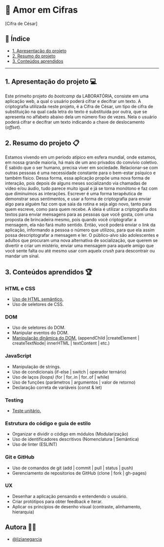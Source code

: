 # :yellow_heart: Amor em Cifras 
[Cifra de César]

## :round_pushpin: Índice

* [1. Apresentação do projeto](#1-apresentação-do-projeto)
* [2. Resumo do projeto](#2-resumo-do-projeto)
* [3. Conteúdos aprendidos](#3-conteúdos-aprendidos)

***

## 1. Apresentação do projeto :computer:

Este primeito projeto do _bootcamp_ da LABORATÓRIA, consiste em uma aplicação web, a qual o usuário poderá cifrar e decifrar um texto.
A criptografia utilizada neste projeto, é a Cifra de César, um tipo de cifra de substituição na qual cada letra do texto é substituída por outra, 
que se apresenta no alfabeto abaixo dela um número fixo de vezes.
Nela o usuário poderá cifrar e decifrar um texto indicando a chave de deslocamento (_offset_).

## 2. Resumo do projeto :clipboard:

Estamos vivendo em um período atípico em esfera mundial, onde estamos, em nossa grande maioria, há mais de um ano privados do convívio coletivo. 
É sabido que o ser humano, precisa viver em sociedade. Relacionar-se com outras pessoas é uma necessidade constante para o bem-estar psíquico e também físico.
Dessa forma, essa aplicação propõe uma nova forma de interação, pois depois de alguns meses socializando via chamadas de vídeo e/ou áudio, tudo parece muito 
igual e já se torna monótono e faz com que diminuímos as interações.
Escrever é uma forma terapêutica de demonstrar seus sentimentos, e usar a forma de criptografia para enviar algo para alguém faz com que saia da rotina e seja 
algo novo, tanto para quem escreve, como para quem recebe.
A ideia é utilizar a criptografia dos textos para enviar mensagens para as pessoas que você gosta, com uma proposta de brincadeira mesmo, pois quando você 
criptografar a mensagem, ela não fará muito sentido.
Então, você poderá enviar o link da aplicação, informando a pessoa o número que utilizou, para que ela assim possa descriptografar a mensagem e ler.
O público-alvo são adolescentes e adultos que procuram uma nova alternativa de socialização, que querem se divertir e criar um mistério, enviar uma mensagem 
para aquele amigo que você sente falta ou até mesmo usar com aquelx _crush_ para descontrair ou mandar um sinal.



## 3. Conteúdos aprendidos :trophy:

### HTML e CSS
- [Uso de HTML semântico.](https://developer.mozilla.org/pt-BR/docs/Glossario/Semantica#Sem%C3%A2ntica_em_HTML)
- Uso de seletores de CSS.

### DOM
- Uso de seletores do DOM.
- Manipular eventos do DOM.
- [Manipulação dinâmica do DOM.](https://developer.mozilla.org/pt-BR/docs/DOM/Referencia_do_DOM/Introdu%C3%A7%C3%A3o)
(appendChild |createElement | createTextNode| innerHTML | textContent | etc.)

### JavaScript
- Manipulação de strings.
- Uso de condicionais (if-else | switch | operador ternário)
- Uso de laços _(loops)_ (for | for..in | for..of | while)
- Uso de funções (parâmetros | argumentos | valor de retorno)
- Declaração correta de variáveis (const & let)

### Testing
- [Teste unitário.](https://jestjs.io/docs/pt-BR/getting-started)

### Estrutura do código e guia de estilo
- Organizar e dividir o código em módulos (Modularização)
- Uso de identificadores descritivos (Nomenclatura | Semântica)
- Uso de linter (ESLINT)

### Git e GitHub
- Uso de comandos de git (add | commit | pull | status | push)
- Gerenciamento de repositorios de GitHub (clone | fork | gh-pages)

### UX
- Desenhar a aplicação pensando e entendendo o usuário.
- Criar protótipos para obter feedback e iterar.
- Aplicar os princípios de desenho visual (contraste, alinhamento, hierarquia)


## Autora :woman_technologist:
- [@lizianegarcia](https://github.com/lizianegarcia)

